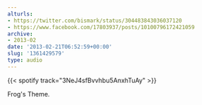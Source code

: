 ```yaml
---
alturls:
- https://twitter.com/bismark/status/304483843036037120
- https://www.facebook.com/17803937/posts/10100796172421059
archive:
- 2013-02
date: '2013-02-21T06:52:59+00:00'
slug: '1361429579'
type: audio
---
```


{{< spotify track="3NeJ4sfBvvhbu5AnxhTuAy" >}}

Frog's Theme.


